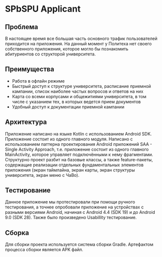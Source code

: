 # SPbSPU Applicant

## Проблема
В настоящее время все большая часть  основного трафик пользователей приходится на приложения. На данный момент у Политеха нет своего собственного приложения, которое могло бы познакомить абитуриентов со структорой университета.

## Преимущества
* Работа в офлайн режиме
* Быстрый доступ к структуре университета, расписание приемной кампании, список наиболее частых вопросов и ответов на них
* Карта со всеми корпусами и общежитиями университета, в том числе с указанием тех, в которых ведется прием документов
* Удобный доступ к документации приемной кампании

## Архитектура
Приложение написано на языке Kotlin с использованием Android SDK. Приложение состоит из одного главного модуля. Написано с использованием паттерна проектирования Android приложений SAA - Single Activity Approach, т.е. приложение состоит из одного главного MainActivity, которое управляет подключёнными к нему фрагментами.
Структурно проект разбит на базовые классы, а также feature-пакеты, содержащие реализации отдельных фундаментальных элементов приложения (экран таймлайна, экран карты, экран структуры университета, экран меню с ЧаВо).

## Тестирование
Данное приложение мы протестировали при помощи ручного тестирования, а точнее опробовали приложение на устройствах с разными версиями Android, начиная с Android 4.4 (SDK 19) и до Android 9.0 (SDK 28). Также было произведено Usabillity тестирование.

## Сборка
Для сборки проекта используется система сборки Gradle. Артефактом процесса сборки является APK файл.
